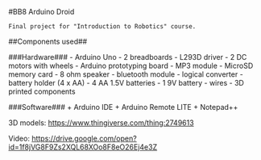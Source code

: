 #BB8 Arduino Droid

	Final project for "Introduction to Robotics" course.
	
##Components used##

###Hardware###
	- Arduino Uno
	- 2 breadboards
	- L293D driver
	- 2 DC motors with wheels
	- Arduino prototyping board
	- MP3 module
	- MicroSD memory card
	- 8 ohm speaker
	- bluetooth module
	- logical converter
	- battery holder (4 x AA)
	- 4 AA 1.5V batteries
	- 1 9V battery
	- wires
	- 3D printed components
	
###Software###
	+ Arduino IDE
	+ Arduino Remote LITE
	+ Notepad++

3D models:
https://www.thingiverse.com/thing:2749613

Video:
https://drive.google.com/open?id=1f8jVG8F9Zs2XQL68XOo8F8eO26Ej4e3Z